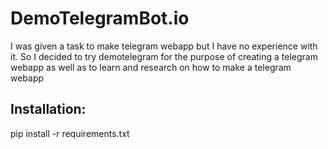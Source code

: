 # DemoTelegramBot.io
I was given a task to make telegram webapp but I have no experience with it. So I decided to try demotelegram for the purpose of creating a telegram webapp as well as to learn and research on how to make a telegram webapp

## Installation:
pip install -r requirements.txt

